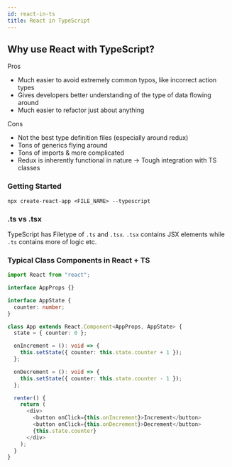 ```yaml
---
id: react-in-ts
title: React in TypeScript
---
```


## Why use React with TypeScript?

Pros

- Much easier to avoid extremely common typos, like incorrect action types
- Gives developers better understanding of the type of data flowing around
- Much easier to refactor just about anything

Cons

- Not the best type definition files (especially around redux)
- Tons of generics flying around
- Tons of imports & more complicated
- Redux is inherently functional in nature -> Tough integration with TS classes

### Getting Started

`npx create-react-app <FILE_NAME> --typescript`

### .ts vs .tsx

TypeScript has Filetype of `.ts` and `.tsx`.
`.tsx` contains JSX elements while `.ts` contains more of logic etc.

### Typical Class Components in React + TS

```ts
import React from "react";

interface AppProps {}

interface AppState {
  counter: number;
}

class App extends React.Component<AppProps, AppState> {
  state = { counter: 0 };

  onIncrement = (): void => {
    this.setState({ counter: this.state.counter + 1 });
  };

  onDecrement = (): void => {
    this.setState({ counter: this.state.counter - 1 });
  };

  renter() {
    return (
      <div>
        <button onClick={this.onIncrement}>Increment</button>
        <button onClick={this.onDecrement}>Decrement</button>
        {this.state.counter}
      </div>
    );
  }
}
```
